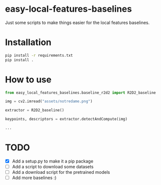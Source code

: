 # easy-local-features-baselines

Just some scripts to make things easier for the local features baselines.

# Installation

```bash
pip install -r requirements.txt
pip install .
```

# How to use

```python
from easy_local_features_baselines.baseline_r2d2 import R2D2_baseline

img = cv2.imread("assets/notredame.png")

extractor = R2D2_baseline()

keypoints, descriptors = extractor.detectAndCompute(img)

...
```
# TODO

- [x] Add a setup.py to make it a pip package
- [ ] Add a script to download some datasets
- [ ] Add a download script for the pretrained models
- [ ] Add more baselines :)